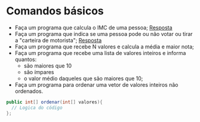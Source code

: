 # Comandos básicos

- Faça um programa que calcula o IMC de uma pessoa; [Resposta](../../src/exercicios/atividade_02/IMC.java)
- Faça um programa que indica se uma pessoa pode ou não votar
ou tirar a "carteira de motorista"; [Resposta](../../src/exercicios/atividade_02/ValidarIdade.java)
- Faça um programa que recebe N valores e calcula a média e maior nota;
- Faça um programa que recebe uma lista de valores inteiros e informa quantos:
	- são maiores que 10
	- são ímpares
	- o valor médio daqueles que são maiores que 10;
- Faça um programa para ordenar uma vetor de valores inteiros não ordenados.

```java
public int[] ordenar(int[] valores){
  // Logica do código  
};
```